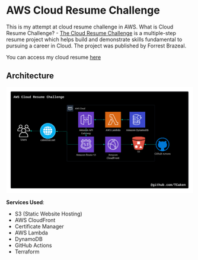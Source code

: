# AWS Cloud Resume Challenge

This is my attempt at cloud resume challenge in AWS.
What is Cloud Resume Challenge? - [The Cloud Resume Challenge](https://cloudresumechallenge.dev/) is a multiple-step resume project which helps build and demonstrate skills fundamental to pursuing a career in Cloud. The project was published by Forrest Brazeal.

You can access my cloud resume [here](cakentan.net)

## Architecture

![Architecture Diagram](img/AWS-Cloud-Resume-Challenge.png)

**Services Used**:

- S3 (Static Website Hosting)
- AWS CloudFront
- Certificate Manager
- AWS Lambda
- DynamoDB
- GitHub Actions
- Terraform
